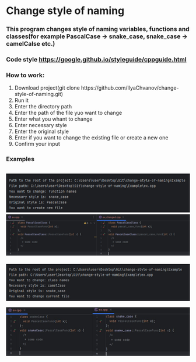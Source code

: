 # Change style of naming
### This program changes style of naming variables, functions and classes(for example PascalCase -> snake_case, snake_case -> camelCalse etc.)
### Code style https://google.github.io/styleguide/cppguide.html

### How to work:
 <ol>
        <li>Download project(git clone https://github.com/IlyaChvanov/change-style-of-naming.git) </li>
        <li>Run it</li>
        <li>Enter the directory path</li>
        <li>Enter the path of the file yuo want to change</li>
        <li>Enter what you whant to change</li>
        <li>Enter necessary style</li>
        <li>Enter the original style</li>
        <li>Enter if you want to change the existing file or create a new one</li>
        <li>Confirm your input</li>
 </ol>

### Examples
![functions-command](pictures/change_func.jpg) ![](pictures/change_func(1).jpg)
----------------------------------------------------------------
![functions-command](pictures/change_class_first.jpg) 

![](pictures/image.jpg)

